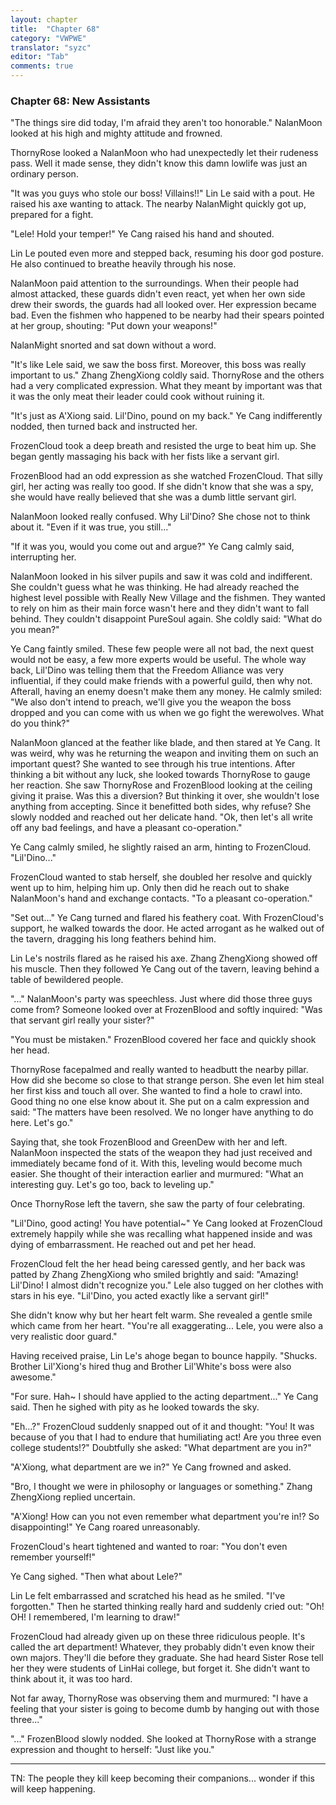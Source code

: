 ```yaml
---
layout: chapter
title:  "Chapter 68"
category: "VWPWE"
translator: "syzc"
editor: "Tab"
comments: true
---
```


### Chapter 68: New Assistants
 
"The things sire did today, I'm afraid they aren't too honorable." NalanMoon looked at his high and mighty attitude and frowned.
 
ThornyRose looked a NalanMoon who had unexpectedly let their rudeness pass. Well it made sense, they didn't know this damn lowlife was just an ordinary person.
 
"It was you guys who stole our boss! Villains!!" Lin Le said with a pout. He raised his axe wanting to attack. The nearby NalanMight quickly got up, prepared for a fight.
 
"Lele! Hold your temper!" Ye Cang raised his hand and shouted.
 
Lin Le pouted even more and stepped back, resuming his door god posture. He also continued to breathe heavily through his nose.
 
NalanMoon paid attention to the surroundings. When their people had almost attacked, these guards didn't even react, yet when her own side drew their swords, the guards had all looked over. Her expression became bad. Even the fishmen who happened to be nearby had their spears pointed at her group, shouting: "Put down your weapons!"
 
NalanMight snorted and sat down without a word.
 
"It's like Lele said, we saw the boss first. Moreover, this boss was really important to us." Zhang ZhengXiong coldly said. ThornyRose and the others had a very complicated expression. What they meant by important was that it was the only meat their leader could cook without ruining it.
 
"It's just as A'Xiong said. Lil'Dino, pound on my back." Ye Cang indifferently nodded, then turned back and instructed her.
 
FrozenCloud took a deep breath and resisted the urge to beat him up. She began gently massaging his back with her fists like a servant girl.
 
FrozenBlood had an odd expression as she watched FrozenCloud. That silly girl, her acting was really too good. If she didn't know that she was a spy, she would have really believed that she was a dumb little servant girl.
 
NalanMoon looked really confused. Why Lil'Dino? She chose not to think about it. "Even if it was true, you still..."
 
"If it was you, would you come out and argue?" Ye Cang calmly said, interrupting her.
 
NalanMoon looked in his silver pupils and saw it was cold and indifferent. She couldn't guess what he was thinking. He had already reached the highest level possible with Really New Village and the fishmen. They wanted to rely on him as their main force wasn't here and they didn't want to fall behind. They couldn't disappoint PureSoul again. She coldly said: "What do you mean?"
 
Ye Cang faintly smiled. These few people were all not bad, the next quest would not be easy, a few more experts would be useful. The whole way back, Lil'Dino was telling them that the Freedom Alliance was very influential, if they could make friends with a powerful guild, then why not. Afterall, having an enemy doesn't make them any money. He calmly smiled: "We also don't intend to preach, we'll give you the weapon the boss dropped and you can come with us when we go fight the werewolves. What do you think?"
 
NalanMoon glanced at the feather like blade, and then stared at Ye Cang. It was weird, why was he returning the weapon and inviting them on such an important quest? She wanted to see through his true intentions. After thinking a bit without any luck, she looked towards ThornyRose to gauge her reaction. She saw ThornyRose and FrozenBlood looking at the ceiling giving it praise. Was this a diversion? But thinking it over, she wouldn't lose anything from accepting. Since it benefitted both sides, why refuse? She slowly nodded and reached out her delicate hand. "Ok, then let's all write off any bad feelings, and have a pleasant co-operation."
 
Ye Cang calmly smiled, he slightly raised an arm, hinting to FrozenCloud. "Lil'Dino..."
 
FrozenCloud wanted to stab herself, she doubled her resolve and quickly went up to him, helping him up. Only then did he reach out to shake NalanMoon's hand and exchange contacts. "To a pleasant co-operation."
 
"Set out..." Ye Cang turned and flared his feathery coat. With FrozenCloud's support, he walked towards the door. He acted arrogant as he walked out of the tavern, dragging his long feathers behind him.
 
Lin Le's nostrils flared as he raised his axe. Zhang ZhengXiong showed off his muscle. Then they followed Ye Cang out of the tavern, leaving behind a table of bewildered people.
 
"..." NalanMoon's party was speechless. Just where did those three guys come from? Someone looked over at FrozenBlood and softly inquired: "Was that servant girl really your sister?"
 
"You must be mistaken." FrozenBlood covered her face and quickly shook her head.
 
ThornyRose facepalmed and really wanted to headbutt the nearby pillar. How did she become so close to that strange person. She even let him steal her first kiss and touch all over. She wanted to find a hole to crawl into. Good thing no one else know about it. She put on a calm expression and said: "The matters have been resolved. We no longer have anything to do here. Let's go."
 
Saying that, she took FrozenBlood and GreenDew with her and left. NalanMoon inspected the stats of the weapon they had just received and immediately became fond of it. With this, leveling would become much easier. She thought of their interaction earlier and murmured: "What an interesting guy. Let's go too, back to leveling up."
 
Once ThornyRose left the tavern, she saw the party of four celebrating.
 
"Lil'Dino, good acting! You have potential~" Ye Cang looked at FrozenCloud extremely happily while she was recalling what happened inside and was dying of embarrassment. He reached out and pet her head.
 
FrozenCloud felt the her head being caressed gently, and her back was patted by Zhang ZhengXiong who smiled brightly and said: "Amazing! Lil'Dino! I almost didn't recognize you." Lele also tugged on her clothes with stars in his eye. "Lil'Dino, you acted exactly like a servant girl!" 
 
She didn't know why but her heart felt warm. She revealed a gentle smile which came from her heart. "You're all exaggerating... Lele, you were also a very realistic door guard."
 
Having received praise, Lin Le's ahoge began to bounce happily. "Shucks. Brother Lil'Xiong's hired thug and Brother Lil'White's boss were also awesome."
 
"For sure. Hah~ I should have applied to the acting department..." Ye Cang said. Then he sighed with pity as he looked towards the sky.
 
"Eh...?" FrozenCloud suddenly snapped out of it and thought: "You! It was because of you that I had to endure that humiliating act! Are you three even college students!?" Doubtfully she asked: "What department are you in?"
 
"A'Xiong, what department are we in?" Ye Cang frowned and asked.
 
"Bro, I thought we were in philosophy or languages or something." Zhang ZhengXiong replied uncertain.
 
"A'Xiong! How can you not even remember what department you're in!? So disappointing!" Ye Cang roared unreasonably.
 
FrozenCloud's heart tightened and wanted to roar: "You don't even remember yourself!"
 
Ye Cang sighed. "Then what about Lele?"
 
Lin Le felt embarrassed and scratched his head as he smiled. "I've forgotten." Then he started thinking really hard and suddenly cried out: "Oh! OH! I remembered, I'm learning to draw!"
 
FrozenCloud had already given up on these three ridiculous people. It's called the art department! Whatever, they probably didn't even know their own majors. They'll die before they graduate. She had heard Sister Rose tell her they were students of LinHai college, but forget it. She didn't want to think about it, it was too hard.
 
Not far away, ThornyRose was observing them and murmured: "I have a feeling that your sister is going to become dumb by hanging out with those three..."
 
"..." FrozenBlood slowly nodded. She looked at ThornyRose with a strange expression and thought to herself: "Just like you."

---

TN: The people they kill keep becoming their companions... wonder if this will keep happening.